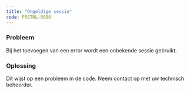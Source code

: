 ```yaml
---
title: "Ongeldige sessie"
code: POSTNL-0088
---
```



<p><h3>Probleem</h3></p><p>Bij het toevoegen van een error wordt een onbekende sessie gebruikt.</p><p><h3>Oplossing</h3></p><p>Dit wijst op een probleem in de code. Neem contact op met uw technisch beheerder.</p>
